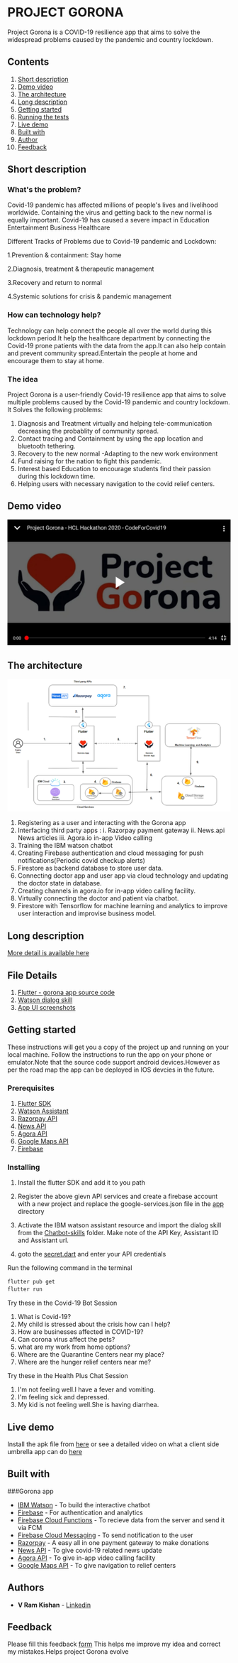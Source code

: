 # PROJECT GORONA

Project Gorona is a COVID-19 resilience app that aims to solve the widespread problems caused by the pandemic and country lockdown.	

## Contents

1. [Short description](#short-description)
1. [Demo video](#demo-video)
1. [The architecture](#the-architecture)
1. [Long description](#long-description)
1. [Getting started](#getting-started)
1. [Running the tests](#running-the-tests)
1. [Live demo](#live-demo)
1. [Built with](#built-with)
1. [Author](#author)
1. [Feedback](#feedback)

## Short description

### What's the problem?

Covid-19 pandemic has affected millions of people's lives and livelihood worldwide. Containing the virus and getting back to the new normal is equally important. Covid-19 has caused a severe impact in
Education
Entertainment
Business
Healthcare

Different Tracks of Problems due to Covid-19 pandemic and Lockdown:

1.Prevention & containment: Stay home

2.Diagnosis, treatment & therapeutic management

3.Recovery and return to normal

4.Systemic solutions for crisis & pandemic management

### How can technology help?

Technology can help connect the people all over the world during this lockdown period.It help the healthcare department by connecting the Covid-19 prone patients with the data from the app.It can also help contain and prevent community spread.Entertain the people at home and encourage them to stay at home.

### The idea

Project Gorona is a user-friendly Covid-19 resilience app that aims to solve multiple problems caused by the Covid-19 pandemic and country lockdown.
It Solves the following problems:
1. Diagnosis and Treatment virtually and helping tele-communication decreasing the probablity of community spread.
2. Contact tracing and Containment by using the app location and bluetooth tethering.
3. Recovery to the new normal -Adapting to the new work environment
4. Fund raising for the nation to fight this pandemic.
5. Interest based Education to encourage students find their passion during this lockdown time.
6. Helping users with necessary navigation to the covid relief centers.


## Demo video

[![Watch the video](screenshots/video_title.jpeg)](https://youtu.be/YkK4N0BTXWU)

## The architecture

![Covid-19/gorona architecture](architechture.PNG)

1. Registering as a user and interacting with the Gorona app
2. Interfacing third party apps :
    i.   Razorpay payment gateway
    ii.  News.api News articles
    iii. Agora.io in-app Video calling 
3. Training the IBM watson chatbot
4. Creating Firebase authentication and cloud messaging for push notifications(Periodic covid checkup alerts)
5. Firestore as backend database to store user data.
6. Connecting doctor app and user app via cloud technology and updating the doctor state in database.
7. Creating channels in agora.io for in-app video calling facility.
8. Virtually connecting the doctor and patient via chatbot.
9. Firestore with Tensorflow for machine learning and analytics to improve user interaction and improvise business model.

	
## Long description

[More detail is available here](DESCRIPTION.md)

## File Details

1. [Flutter - gorona app source code](gorona)
1. [Watson dialog skill](chatbot_skills)
1. [App UI screenshots](screenshots)

## Getting started

These instructions will get you a copy of the project up and running on your local machine. Follow the instructions to run the app on your phone or emulator.Note that the source code support android devices.However as per the road map the app can be deployed in IOS devcies in the future.

### Prerequisites

1. [Flutter SDK](https://flutter.dev/docs/get-started/install)
1. [Watson Assistant](https://www.ibm.com/in-en/cloud/watson-assistant)
1. [Razorpay API](https://dashboard.razorpay.com/app/dashboard)
1. [News API](https://newsapi.org/)
1. [Agora API](https://www.agora.io/en/)
1. [Google Maps API](https://cloud.google.com/maps-platform)
1. [Firebase](https://firebase.google.com/)

### Installing

1. Install the flutter SDK and add it to you path

2. Register the above gievn API services and create a firebase account with a new project and replace the google-services.json file in the [app]() directory

3. Activate the IBM watson assistant resource and import the dialog skill from the [Chatbot-skills](chatbot_skills) folder. Make note of the API Key, Assistant ID and Assistant url.

4. goto the [secret.dart](gorona/lib/secret.dart) and enter your API credentials

Run the following command in the terminal

```bash
flutter pub get
flutter run
```
Try these in the Covid-19 Bot Session

1. What is Covid-19?
2. My child is stressed about the crisis how can I help?
3. How are businesses affected in COVID-19?
4. Can corona virus affect the pets?
5. what are my work from home options?
6. Where are the Quarantine Centers near my place?
7. Where are the hunger relief centers near me?

Try these in the Health Plus Chat Session

1. I'm not feeling well.I have a fever and vomiting.
2. I'm feeling sick and depressed.
3. My kid is not feeling well.She is having diarrhea.

## Live demo

Install the apk file from [here](https://drive.google.com/file/d/1twJmd0w-1ixiijQK6gILVTG_VNoOBJPi/view?usp=sharing) or see a detailed video on what a client side umbrella app can do [here]()

## Built with

###Gorona app
* [IBM Watson](https://www.ibm.com/in-en/cloud/watson-assistant) - To build the interactive chatbot
* [Firebase](https://firebase.google.com/) - For authentication and analytics
* [Firebase Cloud Functions](https://cloud.ibm.com/catalog?search=cloud%20functions#search_results) - To recieve data from the server and send it via FCM
* [Firebase Cloud Messaging](https://firebase.google.com/products/cloud-messaging?gclid=Cj0KCQjwgo_5BRDuARIsADDEntT36LgedgHS2eDUuQ_RI52la_ePy6SttLnhqPJ9E76jhw7aligHqrMaAitwEALw_wcB) - To send notification to the user
* [Razorpay](https://dashboard.razorpay.com/app/dashboard) - A easy all in one payment gateway to make donations
* [News API](https://newsapi.org/) - To give covid-19 related news update
* [Agora API](https://www.agora.io/en/) - To give in-app video calling facility
* [Google Maps API](https://cloud.google.com/maps-platform) - To give navigation to relief centers


## Authors

* **V Ram Kishan** - [Linkedin](https://www.linkedin.com/in/v-ram-kishan/)

## Feedback

Please fill this feedback [form](https://forms.gle/uSee5fXuptgbGnfA6) This helps me improve my idea and correct my mistakes.Helps project Gorona evolve


